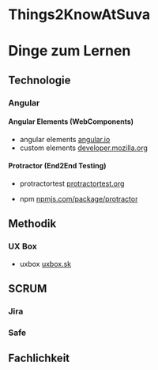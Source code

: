 # Things2KnowAtSuva
# Dinge zum Lernen

## Technologie

### Angular

#### Angular Elements (WebComponents)

* angular elements [angular.io](https://angular.io/guide/elements)
* custom elements [developer.mozilla.org](https://developer.mozilla.org/en-US/docs/Web/Web_Components/Using_custom_elements)

#### Protractor (End2End Testing)

* protractortest [protractortest.org](https://www.protractortest.org/#/)

* npm [npmjs.com/package/protractor](https://www.npmjs.com/package/protractor)

## Methodik

### UX Box

* uxbox [uxbox.sk](https://www.uxbox.sk/?en)

## SCRUM

### Jira

### Safe

## Fachlichkeit

